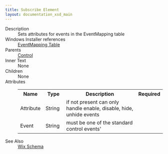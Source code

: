 ```yaml
---
title: Subscribe Element
layout: documentation_xsd_main
---
```

<dl>
  <dt>Description</dt>
  <dd>                 Sets attributes for events in the EventMapping table             </dd>
  <dt>Windows Installer references</dt>
  <dd>
    <a href="http://msdn.microsoft.com/library/aa368559.aspx" target="_blank">EventMapping Table</a>
  </dd>
  <dt>Parents</dt>
  <dd>
    <a href="../control/">Control</a>
  </dd>
  <dt>Inner Text</dt>
  <dd>None</dd>
  <dt>Children</dt>
  <dd>None</dd>
  <dt>Attributes</dt>
  <dd>
    <table cellspacing="0" cellpadding="0" class="schema">
      <tr>
        <th width="15%">Name</th>
        <th width="15%">Type</th>
        <th width="65%">Description</th>
        <th width="15%">Required</th>
      </tr>
      <tr>
        <td>Attribute</td>
        <td>String</td>
        <td>if not present can only handle enable, disable, hide, unhide events</td>
        <td>&nbsp;</td>
      </tr>
      <tr>
        <td>Event</td>
        <td>String</td>
        <td>must be one of the standard control events'</td>
        <td>&nbsp;</td>
      </tr>
    </table>
  </dd>
  <dt>See Also</dt>
  <dd>
    <a href="../">Wix Schema</a>
  </dd>
</dl>
